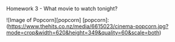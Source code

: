 Homework 3 - What movie to watch tonight?

![Image of Popcorn][popcorn]
[popcorn]:(https://www.thehits.co.nz/media/6615023/cinema-popcorn.jpg?mode=crop&width=620&height=349&quality=60&scale=both)

